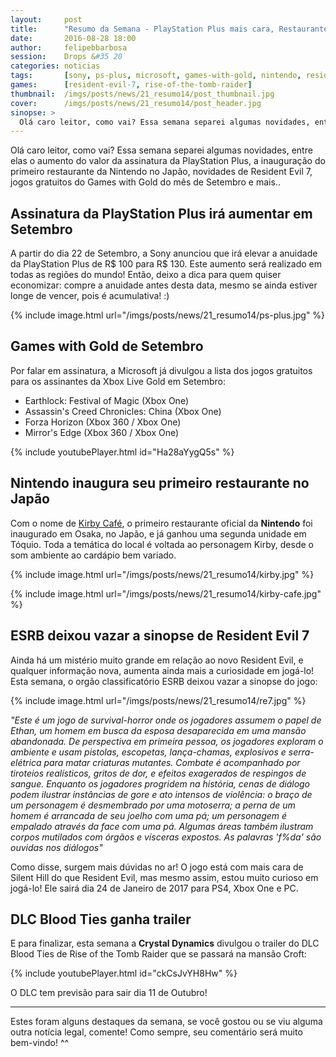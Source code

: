 ```yaml
---
layout:     post
title:      "Resumo da Semana - PlayStation Plus mais cara, Restaurante Nintendo, Games with Gold e mais.."
date:       2016-08-28 18:00
author:     felipebbarbosa
session:    Drops &#35 20
categories: noticias
tags:       [sony, ps-plus, microsoft, games-with-gold, nintendo, resident-evil, square-enix, tomb-raider]
games:      [resident-evil-7, rise-of-the-tomb-raider]
thumbnail:  /imgs/posts/news/21_resumo14/post_thumbnail.jpg
cover:      /imgs/posts/news/21_resumo14/post_header.jpg
sinopse: >
  Olá caro leitor, como vai? Essa semana separei algumas novidades, entre elas o aumento do valor da assinatura da PlayStation Plus, a inauguração do primeiro restaurante da Nintendo no Japão, novidades de Resident Evil 7, jogos gratuitos do Games with Gold do mês de Setembro e mais..
---
```

Olá caro leitor, como vai? Essa semana separei algumas novidades, entre elas o aumento do valor da assinatura da PlayStation Plus, a inauguração do primeiro restaurante da Nintendo no Japão, novidades de Resident Evil 7, jogos gratuitos do Games with Gold do mês de Setembro e mais..

## Assinatura da PlayStation Plus irá aumentar em Setembro

A partir do dia 22 de Setembro, a Sony anunciou que irá elevar a anuidade da PlayStation Plus de R$ 100 para R$ 130. Este aumento será realizado em todas as regiões do mundo! Então, deixo a dica para quem quiser economizar: compre a anuidade antes desta data, mesmo se ainda estiver longe de vencer, pois é acumulativa! :)

{% include image.html url="/imgs/posts/news/21_resumo14/ps-plus.jpg" %}

## Games with Gold de Setembro

Por falar em assinatura, a Microsoft já divulgou a lista dos jogos gratuitos para os assinantes da Xbox Live Gold em Setembro:

- Earthlock: Festival of Magic (Xbox One)
- Assassin's Creed Chronicles: China (Xbox One)
- Forza Horizon (Xbox 360 / Xbox One)
- Mirror's Edge (Xbox 360 / Xbox One)

{% include youtubePlayer.html id="Ha28aYygQ5s" %}

## Nintendo inaugura seu primeiro restaurante no Japão

Com o nome de [Kirby Café](http://kirbycafe.jp/), o primeiro restaurante oficial da **Nintendo** foi inaugurado em Osaka, no Japão, e já ganhou uma segunda unidade em Tóquio. Toda a temática do local é voltada ao personagem Kirby, desde o som ambiente ao cardápio bem variado.

{% include image.html url="/imgs/posts/news/21_resumo14/kirby.jpg" %}

{% include image.html url="/imgs/posts/news/21_resumo14/kirby-cafe.jpg" %}

## ESRB deixou vazar a sinopse de Resident Evil 7

Ainda há um mistério muito grande em relação ao novo Resident Evil, e qualquer informação nova, aumenta ainda mais a curiosidade em jogá-lo! Esta semana, o orgão classificatório ESRB deixou vazar a sinopse do jogo:

{% include image.html url="/imgs/posts/news/21_resumo14/re7.jpg" %}

*"Este é um jogo de survival-horror onde os jogadores assumem o papel de Ethan, um homem em busca da esposa desaparecida em uma mansão abandonada. De perspectiva em primeira pessoa, os jogadores exploram o ambiente e usam pistolas, escopetas, lança-chamas, explosivos e serra-elétrica para matar criaturas mutantes. Combate é acompanhado por tiroteios realísticos, gritos de dor, e efeitos exagerados de respingos de sangue. Enquanto os jogadores progridem na história, cenas de diálogo podem ilustrar instâncias de gore e ato intensos de violência: o braço de um personagem é desmembrado por uma motoserra; a perna de um homem é arrancada de seu joelho com uma pá; um personagem é empalado através da face com uma pá. Algumas áreas também ilustram corpos mutilados com órgãos e vísceras expostos. As palavras 'f$%a-se'e 'm$%da' são ouvidas nos diálogos"*

Como disse, surgem mais dúvidas no ar! O jogo está com mais cara de Silent Hill do que Resident Evil, mas mesmo assim, estou muito curioso em jogá-lo! Ele sairá dia 24 de Janeiro de 2017 para PS4, Xbox One e PC.

## DLC Blood Ties ganha trailer

E para finalizar, esta semana a **Crystal Dynamics** divulgou o trailer do DLC Blood Ties de Rise of the Tomb Raider que se passará na mansão Croft:

{% include youtubePlayer.html id="ckCsJvYH8Hw" %}

O DLC tem previsão para sair dia 11 de Outubro!

---

Estes foram alguns destaques da semana, se você gostou ou se viu alguma outra notícia legal, comente! Como sempre, seu comentário será muito bem-vindo! ^^
